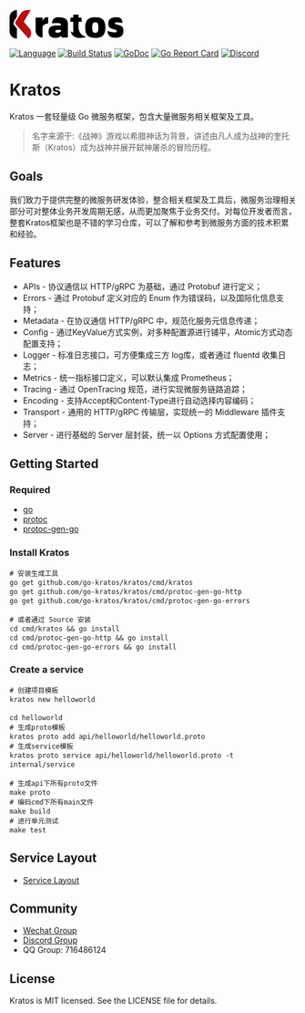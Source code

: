 ![kratos](docs/images/kratos.png)

[![Language](https://img.shields.io/badge/Language-Go-blue.svg)](https://golang.org/)
[![Build Status](https://github.com/go-kratos/kratos/workflows/Go/badge.svg)](https://github.com/go-kratos/kratos/actions)
[![GoDoc](https://godoc.org/github.com/go-kratos/kratos?status.svg)](https://godoc.org/github.com/go-kratos/kratos)
[![Go Report Card](https://goreportcard.com/badge/github.com/go-kratos/kratos)](https://goreportcard.com/report/github.com/go-kratos/kratos)
[![Discord](https://img.shields.io/discord/766619759214854164?label=chat&logo=discord)](https://discord.gg/BWzJsUJ)

# Kratos

Kratos 一套轻量级 Go 微服务框架，包含大量微服务相关框架及工具。  

> 名字来源于:《战神》游戏以希腊神话为背景，讲述由凡人成为战神的奎托斯（Kratos）成为战神并展开弑神屠杀的冒险历程。

## Goals

我们致力于提供完整的微服务研发体验，整合相关框架及工具后，微服务治理相关部分可对整体业务开发周期无感，从而更加聚焦于业务交付。对每位开发者而言，整套Kratos框架也是不错的学习仓库，可以了解和参考到微服务方面的技术积累和经验。

## Features
* APIs - 协议通信以 HTTP/gRPC 为基础，通过 Protobuf 进行定义；
* Errors - 通过 Protobuf 定义对应的 Enum 作为错误码，以及国际化信息支持；
* Metadata - 在协议通信 HTTP/gRPC 中，规范化服务元信息传递；
* Config - 通过KeyValue方式实例，对多种配置源进行铺平，Atomic方式动态配置支持；
* Logger - 标准日志接口，可方便集成三方 log库，或者通过 fluentd 收集日志；
* Metrics - 统一指标接口定义，可以默认集成 Prometheus；
* Tracing - 通过 OpenTracing 规范，进行实现微服务链路追踪；
* Encoding - 支持Accept和Content-Type进行自动选择内容编码；
* Transport - 通用的 HTTP/gRPC 传输层，实现统一的 Middleware 插件支持；
* Server - 进行基础的 Server 层封装，统一以 Options 方式配置使用；

## Getting Started
### Required
- [go](https://golang.org/dl/)
- [protoc](https://github.com/protocolbuffers/protobuf)
- [protoc-gen-go](https://github.com/protocolbuffers/protobuf-go)

### Install Kratos
```
# 安装生成工具
go get github.com/go-kratos/kratos/cmd/kratos
go get github.com/go-kratos/kratos/cmd/protoc-gen-go-http
go get github.com/go-kratos/kratos/cmd/protoc-gen-go-errors

# 或者通过 Source 安装
cd cmd/kratos && go install
cd cmd/protoc-gen-go-http && go install
cd cmd/protoc-gen-go-errors && go install
```
### Create a service
```
# 创建项目模板
kratos new helloworld

cd helloworld
# 生成proto模板
kratos proto add api/helloworld/helloworld.proto
# 生成service模板
kratos proto service api/helloworld/helloworld.proto -t internal/service

# 生成api下所有proto文件
make proto
# 编码cmd下所有main文件
make build
# 进行单元测试
make test
```

## Service Layout
* [Service Layout](https://github.com/go-kratos/service-layout)

## Community
* [Wechat Group](https://github.com/go-kratos/kratos/issues/682)
* [Discord Group](https://discord.gg/BWzJsUJ)
* QQ Group: 716486124

## License
Kratos is MIT licensed. See the LICENSE file for details.